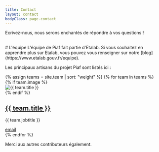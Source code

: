 ```yaml
---
title: Contact
layout: contact
bodyClass: page-contact
---
```


Ecrivez-nous, nous serons enchantés de répondre à vos questions !

<br/>
# L'équipe
L'équipe de Piaf fait partie d'Etalab. Si vous souhaitez en apprendre plus sur Etalab, vous pouvez vous renseigner sur notre [blog](https://www.etalab.gouv.fr/equipe).

Les principaux artisans du projet Piaf sont listés ici :

<div class="container pt-1 pb-6">
    <div class="row pt-0 pb-6">
        {% assign teams = site.team | sort: "weight" %}
        {% for team in teams %}
        <div class="col-12 col-md-4 mb-3">
            <div class="team team-summary">
                {% if team.image %}
                <div class="team-image">
                    <img alt="{{ team.title }}" class="img-fluid m-0" src="{{ team.image | relative_url }}" />
                </div>
                {% endif %}
                <div class="team-meta">
                    <h2 class="team-name"><a href="{{ team.linkedinurl | relative_url }}">{{ team.title }}</a></h2>
                    <p class="team-description">{{ team.jobtitle }}</p>
                    <a class="team-content" href="mailto:{{team.email}}">email</a>
                </div>
            </div>
        </div>
        {% endfor %}
    </div>
</div>

Merci aux autres contributeurs également.